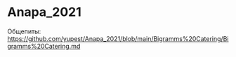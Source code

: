 # Anapa_2021

Общепиты: https://github.com/yupest/Anapa_2021/blob/main/Bigramms%20Catering/Bigramms%20Catering.md
